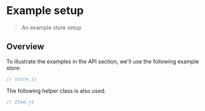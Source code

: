 # Example setup

> An example store setup

## Overview

To illustrate the examples in the API section, we'll use the following example store:

```js
// store.js

```

The following helper class is also used.

```js
// Item.js

```

